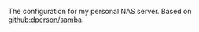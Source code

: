 The configuration for my personal NAS server. Based on [github:dperson/samba](https://github.com/dperson/samba).
